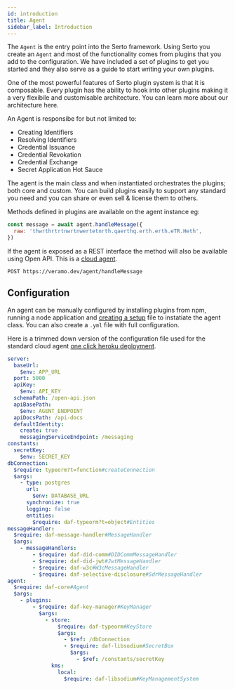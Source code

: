```yaml
---
id: introduction
title: Agent
sidebar_label: Introduction
---
```


The `Agent` is the entry point into the Serto framework. Using Serto you create an `Agent` and most of the functionality comes from plugins that you add to the configuration. We have included a set of plugins to get you started and they also serve as a guide to start writing your own plugins.

One of the most powerful features of Serto plugin system is that it is composable. Every plugin has the ability to hook into other plugins making it a very flexibile and customisable architecture. You can learn more about our architecture here.

An Agent is responsibe for but not limited to:

- Creating Identifiers
- Resolving Identifiers
- Credential Issuance
- Credential Revokation
- Credential Exchange
- Secret Application Hot Sauce

The agent is the main class and when instantiated orchestrates the plugins; both core and custom. You can build plugins easily to support any standard you need and you can share or even sell & license them to others.

Methods defined in plugins are available on the agent instance eg:

```javascript
const message = await agent.handleMessage({
  raw: 'thwrthrtrtnwrtnwertetnrth.qaerthq.erth.erth.eTR.Heth',
})
```

If the agent is exposed as a REST interface the method will also be available using Open API. This is a [cloud agent](/docs/agent/cloud_agent).

```
POST https://veramo.dev/agent/handleMessage
```

## Configuration

An agent can be manually configured by installing plugins from npm, running a node application and [creating a setup](/docs/guides/nodejs) file to instatiate the agent class. You can also create a `.yml` file with full configuration.

Here is a trimmed down version of the configuration file used for the standard cloud agent [one click heroku deployment](https://github.com/uport-project/daf-deploy-heroku).

```yml
server:
  baseUrl:
    $env: APP_URL
  port: 5000
  apiKey:
    $env: API_KEY
  schemaPath: /open-api.json
  apiBasePath:
    $env: AGENT_ENDPOINT
  apiDocsPath: /api-docs
  defaultIdentity:
    create: true
    messagingServiceEndpoint: /messaging
constants:
  secretKey:
    $env: SECRET_KEY
dbConnection:
  $require: typeorm?t=function#createConnection
  $args:
    - type: postgres
      url:
        $env: DATABASE_URL
      synchronize: true
      logging: false
      entities:
        $require: daf-typeorm?t=object#Entities
messageHandler:
  $require: daf-message-handler#MessageHandler
  $args:
    - messageHandlers:
        - $require: daf-did-comm#DIDCommMessageHandler
        - $require: daf-did-jwt#JwtMessageHandler
        - $require: daf-w3c#W3cMessageHandler
        - $require: daf-selective-disclosure#SdrMessageHandler
agent:
  $require: daf-core#Agent
  $args:
    - plugins:
        - $require: daf-key-manager#KeyManager
          $args:
            - store:
                $require: daf-typeorm#KeyStore
                $args:
                  - $ref: /dbConnection
                  - $require: daf-libsodium#SecretBox
                    $args:
                      - $ref: /constants/secretKey
              kms:
                local:
                  $require: daf-libsodium#KeyManagementSystem
```
